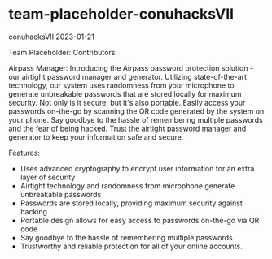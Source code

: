 # team-placeholder-conuhacksVII

conuhacksVII 2023-01-21

Team Placeholder:
Contributors:

Airpass Manager: 
Introducing the Airpass password protection solution - our airtight password manager and generator. Utilizing state-of-the-art technology, our system uses randomness from your microphone to generate unbreakable passwords that are stored locally for maximum security. Not only is it secure, but it's also portable. Easily access your passwords on-the-go by scanning the QR code generated by the system on your phone. Say goodbye to the hassle of remembering multiple passwords and the fear of being hacked. Trust the airtight password manager and generator to keep your information safe and secure.

Features:
- Uses advanced cryptography to encrypt user information for an extra layer of security
- Airtight technology and randomness from microphone generate unbreakable passwords
- Passwords are stored locally, providing maximum security against hacking
- Portable design allows for easy access to passwords on-the-go via QR code
- Say goodbye to the hassle of remembering multiple passwords
- Trustworthy and reliable protection for all of your online accounts.

